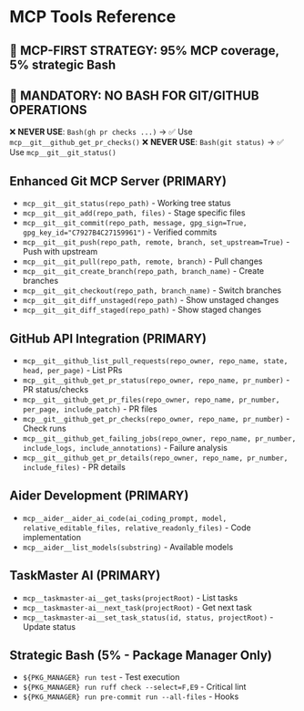 # MCP Tools Reference

## 🎯 **MCP-FIRST STRATEGY**: 95% MCP coverage, 5% strategic Bash

## 🚨 **MANDATORY: NO BASH FOR GIT/GITHUB OPERATIONS**

❌ **NEVER USE**: `Bash(gh pr checks ...)` → ✅ Use `mcp__git__github_get_pr_checks()`
❌ **NEVER USE**: `Bash(git status)` → ✅ Use `mcp__git__git_status()`

## Enhanced Git MCP Server (PRIMARY)
- `mcp__git__git_status(repo_path)` - Working tree status
- `mcp__git__git_add(repo_path, files)` - Stage specific files
- `mcp__git__git_commit(repo_path, message, gpg_sign=True, gpg_key_id="C7927B4C27159961")` - Verified commits
- `mcp__git__git_push(repo_path, remote, branch, set_upstream=True)` - Push with upstream
- `mcp__git__git_pull(repo_path, remote, branch)` - Pull changes
- `mcp__git__git_create_branch(repo_path, branch_name)` - Create branches
- `mcp__git__git_checkout(repo_path, branch_name)` - Switch branches
- `mcp__git__git_diff_unstaged(repo_path)` - Show unstaged changes
- `mcp__git__git_diff_staged(repo_path)` - Show staged changes

## GitHub API Integration (PRIMARY)
- `mcp__git__github_list_pull_requests(repo_owner, repo_name, state, head, per_page)` - List PRs
- `mcp__git__github_get_pr_status(repo_owner, repo_name, pr_number)` - PR status/checks
- `mcp__git__github_get_pr_files(repo_owner, repo_name, pr_number, per_page, include_patch)` - PR files
- `mcp__git__github_get_pr_checks(repo_owner, repo_name, pr_number)` - Check runs
- `mcp__git__github_get_failing_jobs(repo_owner, repo_name, pr_number, include_logs, include_annotations)` - Failure analysis
- `mcp__git__github_get_pr_details(repo_owner, repo_name, pr_number, include_files)` - PR details

## Aider Development (PRIMARY)
- `mcp__aider__aider_ai_code(ai_coding_prompt, model, relative_editable_files, relative_readonly_files)` - Code implementation
- `mcp__aider__list_models(substring)` - Available models

## TaskMaster AI (PRIMARY)
- `mcp__taskmaster-ai__get_tasks(projectRoot)` - List tasks
- `mcp__taskmaster-ai__next_task(projectRoot)` - Get next task
- `mcp__taskmaster-ai__set_task_status(id, status, projectRoot)` - Update status

## Strategic Bash (5% - Package Manager Only)
- `${PKG_MANAGER} run test` - Test execution
- `${PKG_MANAGER} run ruff check --select=F,E9` - Critical lint
- `${PKG_MANAGER} run pre-commit run --all-files` - Hooks